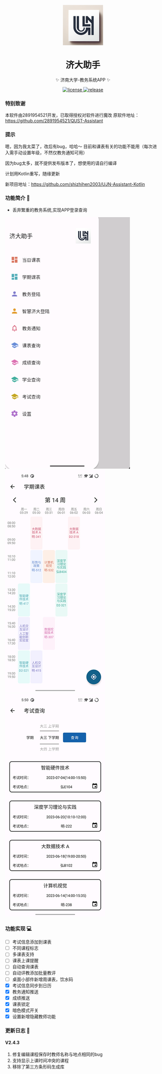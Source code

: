 <p align="center">
  <img src="Images/ico.png" width="130" height="130" alt="UJN"></a>
</p>

<div align="center">

# 济大助手

✨ 济南大学-教务系统APP ✨
</div>

<p align="center">
  <a href="https://github.com/shizhihen2003/UJN-Assistant/blob/main/LICENSE">
    <img src="https://img.shields.io/badge/license-GPL--3.0-green" alt="license">
  </a>
  <a href="https://github.com/shizhihen2003/UJN-Assistant/releases">
    <img src="https://img.shields.io/github/v/release/2891954521/QUST-Assistant" alt="release">
  </a>
</p>

### 特别致谢
本软件由2891954521开发，已取得授权对软件进行魔改
原软件地址：https://github.com/2891954521/QUST-Assistant

### 提示
嗯，因为我太菜了，改后有bug，哈哈～
目前和课表有关的功能不能用（每次进入需手动设置年级，不然仅教务通知可用）

因为bug太多，就不提供发布版本了，想使用的请自行编译

计划用Kotlin重写，随缘更新

新项目地址：https://github.com/shizhihen2003/UJN-Assistant-Kotlin

### 功能简介 📃

- 丢弃繁重的教务系统,实现APP登录查询

![](Images/Screenshot_20230730-174031.png) ![](Images/Screenshot_20230730-174807.jpg) ![](Images/Screenshot_20230730-175038.jpg)


### 功能实现 💻

- [ ] 考试信息添加到课表
- [ ] 不同课程标志
- [ ] 多课表支持
- [ ] 课表上课提醒
- [ ] 自动查询课表
- [ ] 自动评教添加批量教评
- [ ] 桌面小部件新增周课表，饮水码
- [x] 考试信息同步到日历
- [x] 教务通知推送
- [x] 成绩推送
- [x] 课表锁定
- [x] 暗色模式开关
- [x] 设置新增隐藏教师功能

### 更新日志 🔖

#### V2.4.3

1. 修复编辑课程保存时教师名称与地点相同的bug
3. 支持显示上课时间冲突的课程
4. 移除了第三方条形码生成库
